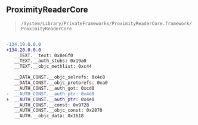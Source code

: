 ## ProximityReaderCore

> `/System/Library/PrivateFrameworks/ProximityReaderCore.framework/ProximityReaderCore`

```diff

-134.19.0.0.0
+134.20.0.0.0
   __TEXT.__text: 0x8e6f0
   __TEXT.__auth_stubs: 0x19a0
   __TEXT.__objc_methlist: 0xc44

   __DATA_CONST.__objc_selrefs: 0x4c8
   __DATA_CONST.__objc_protorefs: 0xa0
   __AUTH_CONST.__auth_got: 0xcd0
-  __AUTH_CONST.__auth_ptr: 0x4d8
+  __AUTH_CONST.__auth_ptr: 0x4e0
   __AUTH_CONST.__const: 0x9728
   __AUTH_CONST.__objc_const: 0x2870
   __AUTH.__objc_data: 0x1618

```
